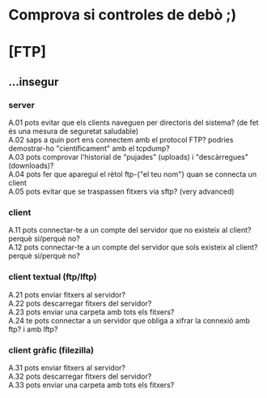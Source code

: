 # Comprova si controles de debò ;) 

# [FTP]  
## ...insegur  
### server  
A.01 pots evitar que els clients naveguen per directoris del sistema? (de fet és una mesura de seguretat saludable)   
A.02 saps a quin port ens connectem amb el protocol FTP? podries demostrar-ho "científicament" amb el tcpdump?  
A.03 pots comprovar l'historial de "pujades" (uploads) i "descàrregues" (downloads)?   
A.04 pots fer que aparegui el rètol ftp-{"el teu nom"} quan se connecta un client  
A.05 pots evitar que se traspassen fitxers via sftp? (very advanced)

### client  
A.11 pots connectar-te a un compte del servidor que no existeix al client? perquè si/perquè no?  
A.12 pots connectar-te a un compte del servidor que sols existeix al client? perquè si/perquè no?  

### client textual (ftp/lftp)  
A.21 pots enviar fitxers al servidor?  
A.22 pots descarregar fitxers del servidor?  
A.23 pots enviar una carpeta amb tots els fitxers?  
A.24 te pots connectar a un servidor que obliga a xifrar la connexió amb ftp? i amb lftp?   
 
### client gràfic (filezilla)  
A.31 pots enviar fitxers al servidor?  
A.32 pots descarregar fitxers del servidor?  
A.33 pots enviar una carpeta amb tots els fitxers?  


